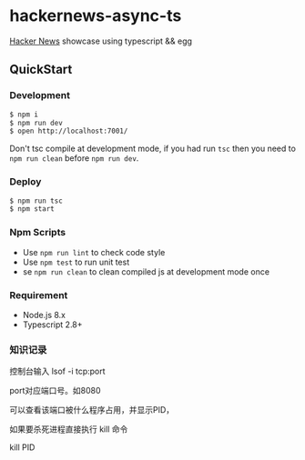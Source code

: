 # hackernews-async-ts

[Hacker News](https://news.ycombinator.com/) showcase using typescript && egg

## QuickStart

### Development

```bash
$ npm i
$ npm run dev
$ open http://localhost:7001/
```

Don't tsc compile at development mode, if you had run `tsc` then you need to `npm run clean` before `npm run dev`.

### Deploy

```bash
$ npm run tsc
$ npm start
```

### Npm Scripts

- Use `npm run lint` to check code style
- Use `npm test` to run unit test
- se `npm run clean` to clean compiled js at development mode once

### Requirement

- Node.js 8.x
- Typescript 2.8+



### 知识记录
控制台输入 lsof -i tcp:port 

port对应端口号。如8080

可以查看该端口被什么程序占用，并显示PID，

如果要杀死进程直接执行 kill 命令

kill PID
